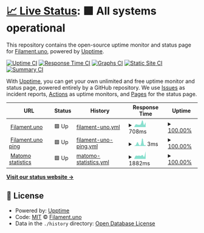 # [📈 Live Status](https://Filament-uno.github.io/status): <!--live status--> **🟩 All systems operational**

This repository contains the open-source uptime monitor and status page for [Filament.uno](https://filament.uno), powered by [Upptime](https://github.com/upptime/upptime).

[![Uptime CI](https://github.com/Filament-uno/status/workflows/Uptime%20CI/badge.svg)](https://github.com/Filament-uno/status/actions?query=workflow%3A%22Uptime+CI%22)
[![Response Time CI](https://github.com/Filament-uno/status/workflows/Response%20Time%20CI/badge.svg)](https://github.com/Filament-uno/status/actions?query=workflow%3A%22Response+Time+CI%22)
[![Graphs CI](https://github.com/Filament-uno/status/workflows/Graphs%20CI/badge.svg)](https://github.com/Filament-uno/status/actions?query=workflow%3A%22Graphs+CI%22)
[![Static Site CI](https://github.com/Filament-uno/status/workflows/Static%20Site%20CI/badge.svg)](https://github.com/Filament-uno/status/actions?query=workflow%3A%22Static+Site+CI%22)
[![Summary CI](https://github.com/Filament-uno/status/workflows/Summary%20CI/badge.svg)](https://github.com/Filament-uno/status/actions?query=workflow%3A%22Summary+CI%22)

With [Upptime](https://upptime.js.org), you can get your own unlimited and free uptime monitor and status page, powered entirely by a GitHub repository. We use [Issues](https://github.com/Filament-uno/status/issues) as incident reports, [Actions](https://github.com/Filament-uno/status/actions) as uptime monitors, and [Pages](https://Filament-uno.github.io/status) for the status page.

<!--start: status pages-->
<!-- This summary is generated by Upptime (https://github.com/upptime/upptime) -->
<!-- Do not edit this manually, your changes will be overwritten -->
<!-- prettier-ignore -->
| URL | Status | History | Response Time | Uptime |
| --- | ------ | ------- | ------------- | ------ |
| <img alt="" src="https://icons.duckduckgo.com/ip3/www.filament.uno.ico" height="13"> [Filament.uno](https://www.filament.uno) | 🟩 Up | [filament-uno.yml](https://github.com/Filament-uno/status/commits/HEAD/history/filament-uno.yml) | <details><summary><img alt="Response time graph" src="./graphs/filament-uno/response-time-week.png" height="20"> 708ms</summary><br><a href="https://status.filament.uno/history/filament-uno"><img alt="Response time 1061" src="https://img.shields.io/endpoint?url=https%3A%2F%2Fraw.githubusercontent.com%2FFilament-uno%2Fstatus%2FHEAD%2Fapi%2Ffilament-uno%2Fresponse-time.json"></a><br><a href="https://status.filament.uno/history/filament-uno"><img alt="24-hour response time 979" src="https://img.shields.io/endpoint?url=https%3A%2F%2Fraw.githubusercontent.com%2FFilament-uno%2Fstatus%2FHEAD%2Fapi%2Ffilament-uno%2Fresponse-time-day.json"></a><br><a href="https://status.filament.uno/history/filament-uno"><img alt="7-day response time 708" src="https://img.shields.io/endpoint?url=https%3A%2F%2Fraw.githubusercontent.com%2FFilament-uno%2Fstatus%2FHEAD%2Fapi%2Ffilament-uno%2Fresponse-time-week.json"></a><br><a href="https://status.filament.uno/history/filament-uno"><img alt="30-day response time 722" src="https://img.shields.io/endpoint?url=https%3A%2F%2Fraw.githubusercontent.com%2FFilament-uno%2Fstatus%2FHEAD%2Fapi%2Ffilament-uno%2Fresponse-time-month.json"></a><br><a href="https://status.filament.uno/history/filament-uno"><img alt="1-year response time 896" src="https://img.shields.io/endpoint?url=https%3A%2F%2Fraw.githubusercontent.com%2FFilament-uno%2Fstatus%2FHEAD%2Fapi%2Ffilament-uno%2Fresponse-time-year.json"></a></details> | <details><summary><a href="https://status.filament.uno/history/filament-uno">100.00%</a></summary><a href="https://status.filament.uno/history/filament-uno"><img alt="All-time uptime 99.95%" src="https://img.shields.io/endpoint?url=https%3A%2F%2Fraw.githubusercontent.com%2FFilament-uno%2Fstatus%2FHEAD%2Fapi%2Ffilament-uno%2Fuptime.json"></a><br><a href="https://status.filament.uno/history/filament-uno"><img alt="24-hour uptime 100.00%" src="https://img.shields.io/endpoint?url=https%3A%2F%2Fraw.githubusercontent.com%2FFilament-uno%2Fstatus%2FHEAD%2Fapi%2Ffilament-uno%2Fuptime-day.json"></a><br><a href="https://status.filament.uno/history/filament-uno"><img alt="7-day uptime 100.00%" src="https://img.shields.io/endpoint?url=https%3A%2F%2Fraw.githubusercontent.com%2FFilament-uno%2Fstatus%2FHEAD%2Fapi%2Ffilament-uno%2Fuptime-week.json"></a><br><a href="https://status.filament.uno/history/filament-uno"><img alt="30-day uptime 100.00%" src="https://img.shields.io/endpoint?url=https%3A%2F%2Fraw.githubusercontent.com%2FFilament-uno%2Fstatus%2FHEAD%2Fapi%2Ffilament-uno%2Fuptime-month.json"></a><br><a href="https://status.filament.uno/history/filament-uno"><img alt="1-year uptime 99.99%" src="https://img.shields.io/endpoint?url=https%3A%2F%2Fraw.githubusercontent.com%2FFilament-uno%2Fstatus%2FHEAD%2Fapi%2Ffilament-uno%2Fuptime-year.json"></a></details>
| <img alt="" src="https://icons.duckduckgo.com/ip3/null.ico" height="13"> [Filament.uno ping](filament.uno) | 🟩 Up | [filament-uno-ping.yml](https://github.com/Filament-uno/status/commits/HEAD/history/filament-uno-ping.yml) | <details><summary><img alt="Response time graph" src="./graphs/filament-uno-ping/response-time-week.png" height="20"> 3ms</summary><br><a href="https://status.filament.uno/history/filament-uno-ping"><img alt="Response time 31" src="https://img.shields.io/endpoint?url=https%3A%2F%2Fraw.githubusercontent.com%2FFilament-uno%2Fstatus%2FHEAD%2Fapi%2Ffilament-uno-ping%2Fresponse-time.json"></a><br><a href="https://status.filament.uno/history/filament-uno-ping"><img alt="24-hour response time 2" src="https://img.shields.io/endpoint?url=https%3A%2F%2Fraw.githubusercontent.com%2FFilament-uno%2Fstatus%2FHEAD%2Fapi%2Ffilament-uno-ping%2Fresponse-time-day.json"></a><br><a href="https://status.filament.uno/history/filament-uno-ping"><img alt="7-day response time 3" src="https://img.shields.io/endpoint?url=https%3A%2F%2Fraw.githubusercontent.com%2FFilament-uno%2Fstatus%2FHEAD%2Fapi%2Ffilament-uno-ping%2Fresponse-time-week.json"></a><br><a href="https://status.filament.uno/history/filament-uno-ping"><img alt="30-day response time 5" src="https://img.shields.io/endpoint?url=https%3A%2F%2Fraw.githubusercontent.com%2FFilament-uno%2Fstatus%2FHEAD%2Fapi%2Ffilament-uno-ping%2Fresponse-time-month.json"></a><br><a href="https://status.filament.uno/history/filament-uno-ping"><img alt="1-year response time 29" src="https://img.shields.io/endpoint?url=https%3A%2F%2Fraw.githubusercontent.com%2FFilament-uno%2Fstatus%2FHEAD%2Fapi%2Ffilament-uno-ping%2Fresponse-time-year.json"></a></details> | <details><summary><a href="https://status.filament.uno/history/filament-uno-ping">100.00%</a></summary><a href="https://status.filament.uno/history/filament-uno-ping"><img alt="All-time uptime 100.00%" src="https://img.shields.io/endpoint?url=https%3A%2F%2Fraw.githubusercontent.com%2FFilament-uno%2Fstatus%2FHEAD%2Fapi%2Ffilament-uno-ping%2Fuptime.json"></a><br><a href="https://status.filament.uno/history/filament-uno-ping"><img alt="24-hour uptime 100.00%" src="https://img.shields.io/endpoint?url=https%3A%2F%2Fraw.githubusercontent.com%2FFilament-uno%2Fstatus%2FHEAD%2Fapi%2Ffilament-uno-ping%2Fuptime-day.json"></a><br><a href="https://status.filament.uno/history/filament-uno-ping"><img alt="7-day uptime 100.00%" src="https://img.shields.io/endpoint?url=https%3A%2F%2Fraw.githubusercontent.com%2FFilament-uno%2Fstatus%2FHEAD%2Fapi%2Ffilament-uno-ping%2Fuptime-week.json"></a><br><a href="https://status.filament.uno/history/filament-uno-ping"><img alt="30-day uptime 100.00%" src="https://img.shields.io/endpoint?url=https%3A%2F%2Fraw.githubusercontent.com%2FFilament-uno%2Fstatus%2FHEAD%2Fapi%2Ffilament-uno-ping%2Fuptime-month.json"></a><br><a href="https://status.filament.uno/history/filament-uno-ping"><img alt="1-year uptime 100.00%" src="https://img.shields.io/endpoint?url=https%3A%2F%2Fraw.githubusercontent.com%2FFilament-uno%2Fstatus%2FHEAD%2Fapi%2Ffilament-uno-ping%2Fuptime-year.json"></a></details>
| <img alt="" src="https://icons.duckduckgo.com/ip3/null.ico" height="13"> [Matomo statistics](site-stats.nl) | 🟩 Up | [matomo-statistics.yml](https://github.com/Filament-uno/status/commits/HEAD/history/matomo-statistics.yml) | <details><summary><img alt="Response time graph" src="./graphs/matomo-statistics/response-time-week.png" height="20"> 1882ms</summary><br><a href="https://status.filament.uno/history/matomo-statistics"><img alt="Response time 2036" src="https://img.shields.io/endpoint?url=https%3A%2F%2Fraw.githubusercontent.com%2FFilament-uno%2Fstatus%2FHEAD%2Fapi%2Fmatomo-statistics%2Fresponse-time.json"></a><br><a href="https://status.filament.uno/history/matomo-statistics"><img alt="24-hour response time 3833" src="https://img.shields.io/endpoint?url=https%3A%2F%2Fraw.githubusercontent.com%2FFilament-uno%2Fstatus%2FHEAD%2Fapi%2Fmatomo-statistics%2Fresponse-time-day.json"></a><br><a href="https://status.filament.uno/history/matomo-statistics"><img alt="7-day response time 1882" src="https://img.shields.io/endpoint?url=https%3A%2F%2Fraw.githubusercontent.com%2FFilament-uno%2Fstatus%2FHEAD%2Fapi%2Fmatomo-statistics%2Fresponse-time-week.json"></a><br><a href="https://status.filament.uno/history/matomo-statistics"><img alt="30-day response time 1883" src="https://img.shields.io/endpoint?url=https%3A%2F%2Fraw.githubusercontent.com%2FFilament-uno%2Fstatus%2FHEAD%2Fapi%2Fmatomo-statistics%2Fresponse-time-month.json"></a><br><a href="https://status.filament.uno/history/matomo-statistics"><img alt="1-year response time 1901" src="https://img.shields.io/endpoint?url=https%3A%2F%2Fraw.githubusercontent.com%2FFilament-uno%2Fstatus%2FHEAD%2Fapi%2Fmatomo-statistics%2Fresponse-time-year.json"></a></details> | <details><summary><a href="https://status.filament.uno/history/matomo-statistics">100.00%</a></summary><a href="https://status.filament.uno/history/matomo-statistics"><img alt="All-time uptime 99.96%" src="https://img.shields.io/endpoint?url=https%3A%2F%2Fraw.githubusercontent.com%2FFilament-uno%2Fstatus%2FHEAD%2Fapi%2Fmatomo-statistics%2Fuptime.json"></a><br><a href="https://status.filament.uno/history/matomo-statistics"><img alt="24-hour uptime 100.00%" src="https://img.shields.io/endpoint?url=https%3A%2F%2Fraw.githubusercontent.com%2FFilament-uno%2Fstatus%2FHEAD%2Fapi%2Fmatomo-statistics%2Fuptime-day.json"></a><br><a href="https://status.filament.uno/history/matomo-statistics"><img alt="7-day uptime 100.00%" src="https://img.shields.io/endpoint?url=https%3A%2F%2Fraw.githubusercontent.com%2FFilament-uno%2Fstatus%2FHEAD%2Fapi%2Fmatomo-statistics%2Fuptime-week.json"></a><br><a href="https://status.filament.uno/history/matomo-statistics"><img alt="30-day uptime 100.00%" src="https://img.shields.io/endpoint?url=https%3A%2F%2Fraw.githubusercontent.com%2FFilament-uno%2Fstatus%2FHEAD%2Fapi%2Fmatomo-statistics%2Fuptime-month.json"></a><br><a href="https://status.filament.uno/history/matomo-statistics"><img alt="1-year uptime 99.99%" src="https://img.shields.io/endpoint?url=https%3A%2F%2Fraw.githubusercontent.com%2FFilament-uno%2Fstatus%2FHEAD%2Fapi%2Fmatomo-statistics%2Fuptime-year.json"></a></details>

<!--end: status pages-->

[**Visit our status website →**](https://Filament-uno.github.io/status)

## 📄 License

- Powered by: [Upptime](https://github.com/upptime/upptime)
- Code: [MIT](./LICENSE) © [Filament.uno](https://filament.uno)
- Data in the `./history` directory: [Open Database License](https://opendatacommons.org/licenses/odbl/1-0/)
